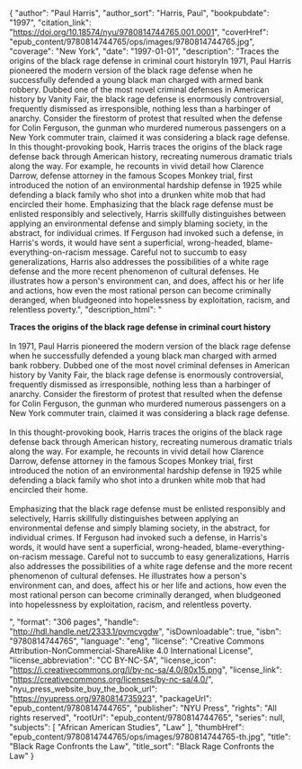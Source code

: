{
  "author": "Paul Harris",
  "author_sort": "Harris, Paul",
  "bookpubdate": "1997",
  "citation_link": "https://doi.org/10.18574/nyu/9780814744765.001.0001",
  "coverHref": "epub_content/9780814744765/ops/images/9780814744765.jpg",
  "coverage": "New York",
  "date": "1997-01-01",
  "description": "Traces the origins of the black rage defense in criminal court historyIn 1971, Paul Harris pioneered the modern version of the black rage defense when he successfully defended a young black man charged with armed bank robbery. Dubbed one of the most novel criminal defenses in American history  by Vanity Fair, the black rage defense is enormously controversial, frequently dismissed as irresponsible, nothing less than a harbinger of anarchy. Consider the firestorm of protest that resulted when the defense for Colin Ferguson, the gunman who murdered numerous passengers on a New York commuter train, claimed it was considering a black rage defense. In this thought-provoking book, Harris traces the origins of the black rage defense back through American history, recreating numerous dramatic trials along the way. For example, he recounts in vivid detail how Clarence Darrow, defense attorney in the famous Scopes Monkey trial, first introduced the notion of an environmental hardship defense in 1925 while defending a black family who shot into a drunken white mob that had encircled their home. Emphasizing that the black rage defense must be enlisted responsibly and selectively, Harris skillfully distinguishes between applying an environmental defense and simply blaming society, in the abstract, for individual crimes. If Ferguson had invoked such a defense, in Harris's words, it would have sent a superficial, wrong-headed, blame-everything-on-racism message. Careful not to succumb to easy generalizations, Harris also addresses the possibilities of a white rage defense and the more recent phenomenon of cultural defenses. He illustrates how a person's environment can, and does, affect his or her life and actions, how even the most rational person can become criminally deranged, when bludgeoned into hopelessness by exploitation, racism, and relentless poverty.",
  "description_html": "<p><b>Traces the origins of the black rage defense in criminal court history</b><br><br>In 1971, Paul Harris pioneered the modern version of the black rage defense when he successfully defended a young black man charged with armed bank robbery. Dubbed one of the most novel criminal defenses in American history  by Vanity Fair, the black rage defense is enormously controversial, frequently dismissed as irresponsible, nothing less than a harbinger of anarchy. Consider the firestorm of protest that resulted when the defense for Colin Ferguson, the gunman who murdered numerous passengers on a New York commuter train, claimed it was considering a black rage defense.<br><br> In this thought-provoking book, Harris traces the origins of the black rage defense back through American history, recreating numerous dramatic trials along the way. For example, he recounts in vivid detail how Clarence Darrow, defense attorney in the famous Scopes Monkey trial, first introduced the notion of an environmental hardship defense in 1925 while defending a black family who shot into a drunken white mob that had encircled their home.<br><br> Emphasizing that the black rage defense must be enlisted responsibly and selectively, Harris skillfully distinguishes between applying an environmental defense and simply blaming society, in the abstract, for individual crimes. If Ferguson had invoked such a defense, in Harris's words, it would have sent a superficial, wrong-headed, blame-everything-on-racism message. Careful not to succumb to easy generalizations, Harris also addresses the possibilities of a white rage defense and the more recent phenomenon of cultural defenses. He illustrates how a person's environment can, and does, affect his or her life and actions, how even the most rational person can become criminally deranged, when bludgeoned into hopelessness by exploitation, racism, and relentless poverty.</p>",
  "format": "306 pages",
  "handle": "http://hdl.handle.net/2333.1/pvmcvgdw",
  "isDownloadable": true,
  "isbn": "9780814744765",
  "language": "eng",
  "license": "Creative Commons Attribution-NonCommercial-ShareAlike 4.0 International License",
  "license_abbreviation": "CC BY-NC-SA",
  "license_icon": "https://i.creativecommons.org/l/by-nc-sa/4.0/80x15.png",
  "license_link": "https://creativecommons.org/licenses/by-nc-sa/4.0/",
  "nyu_press_website_buy_the_book_url": "https://nyupress.org/9780814735923",
  "packageUrl": "epub_content/9780814744765",
  "publisher": "NYU Press",
  "rights": "All rights reserved",
  "rootUrl": "epub_content/9780814744765",
  "series": null,
  "subjects": [
    "African American Studies",
    "Law"
  ],
  "thumbHref": "epub_content/9780814744765/ops/images/9780814744765-th.jpg",
  "title": "Black Rage Confronts the Law",
  "title_sort": "Black Rage Confronts the Law"
}
